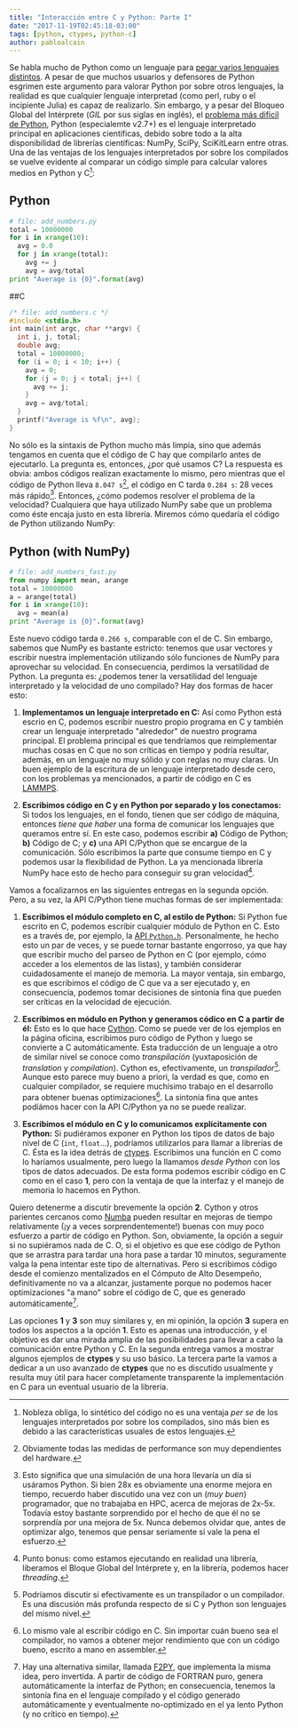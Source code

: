 ```yaml
---
title: "Interacción entre C y Python: Parte I"
date: "2017-11-19T02:45:18-03:00"
tags: [python, ctypes, python-c]
author: pabloalcain
---
```


Se habla mucho de Python como un lenguaje para [pegar varios lenguajes distintos](https://www.google.com.ar/search?q=python+as+a+glue).
A pesar de que muchos usuarios y defensores de Python esgrimen este argumento para valorar Python por sobre otros lenguajes, la realidad es que cualquier lenguaje interpretad (como perl, ruby o el incipiente Julia) es capaz de realizarlo.
Sin embargo, y a pesar del Bloqueo Global del Intérprete (*GIL* por sus siglas en inglés), el [problema más difícil de Python](https://jeffknupp.com/blog/2012/03/31/pythons-hardest-problem/), Python (especialemte v2.7+) es el lenguaje interpretado principal en aplicaciones científicas, debido sobre todo a la alta disponibilidad de librerías científicas: NumPy, SciPy, SciKitLearn entre otras.
Una de las ventajas de los lenguajes interpretados por sobre los compilados se vuelve evidente al comparar un código simple para calcular valores medios en Python y C[^1]:

## Python
```python
# file: add_numbers.py
total = 10000000
for i in xrange(10):
  avg = 0.0
  for j in xrange(total):
    avg += j
    avg = avg/total
print "Average is {0}".format(avg)
```

##C
```c
/* file: add_numbers.c */
#include <stdio.h>
int main(int argc, char **argv) {
  int i, j, total;
  double avg;
  total = 10000000;
  for (i = 0; i < 10; i++) {
    avg = 0;
    for (j = 0; j < total; j++) {
      avg += j;
    }
    avg = avg/total;
  }
  printf("Average is %f\n", avg);
}
```

No sólo es la sintaxis de Python mucho más limpia, sino que además tengamos en cuenta que el código de C hay que compilarlo antes de ejecutarlo.
La pregunta es, entonces, ¿por qué usamos C?
La respuesta es obvia: ambos códigos realizan exactamente lo mismo, pero mientras que el código de Python lleva `8.047 s`[^2], el código en C tarda `0.284 s`: 28 veces más rápido[^3].
Entonces, ¿cómo podemos resolver el problema de la velocidad?
Cualquiera que haya utilizado NumPy sabe que un problema como éste encaja justo en esta librería.
Miremos cómo quedaría el código de Python utilizando NumPy:

## Python (with NumPy)
```python
# file: add_numbers_fast.py
from numpy import mean, arange
total = 10000000
a = arange(total)
for i in xrange(10):
  avg = mean(a)
print "Average is {0}".format(avg)
```

Este nuevo código tarda `0.266 s`, comparable con el de C.
Sin embargo, sabemos que NumPy es bastante estricto: tenemos que usar vectores y escribir nuestra implementación utilizando sólo funciones de NumPy para aprovechar su velocidad.
En consecuencia, perdimos la versatilidad de Python.
La pregunta es: ¿podemos tener la versatilidad del lenguaje interpretado y la velocidad de uno compilado?
Hay dos formas de hacer esto:

1. **Implementamos un lenguaje interpretado en C:**
   Así como Python está escrio en C, podemos escribir nuestro propio programa en C y también crear un lenguaje interpretado "alrededor" de nuestro programa principal.
   El problema principal es que tendríamos que reimplementar muchas cosas en C que no son críticas en tiempo y podría resultar, además, en un lenguaje no muy sólido y con reglas no muy claras.
   Un buen ejemplo de la escritura de un lenguaje interpretado desde cero, con los problemas ya mencionados, a partir de código en C es [LAMMPS](http://lammps.sandia.gov/).

2. **Escribimos código en C y en Python por separado y los conectamos:**
   Si todos los lenguajes, en el fondo, tienen que ser código de máquina, entonces *tiene que haber* una forma de comunicar los lenguajes que queramos entre sí.
   En este caso, podemos escribir **a)** Código de Python; **b)** Código de C; y **c)** una API C/Python que se encargue de la comunicación.
   Sólo escribimos la parte que consume tiempo en C y podemos usar la flexibilidad de Python.
   La ya mencionada librería NumPy hace esto de hecho para conseguir su gran velocidad[^4].

Vamos a focalizarnos en las siguientes entregas en la segunda opción.
Pero, a su vez, la API C/Python tiene muchas formas de ser implementada:

1. **Escribimos el módulo completo en C, al estilo de Python:**
   Si Python fue escrito en C, podemos escribir cualquier módulo de Python en C.
   Esto es a través de, por ejemplo, la [API `Python.h`](https://docs.python.org/2/c-api/).
   Personalmente, he hecho esto un par de veces, y se puede tornar bastante engorroso, ya que hay que escribir mucho del parseo de Python en C (por ejemplo, cómo acceder a los elementos de las listas), y también considerar cuidadosamente el manejo de memoria.
   La mayor ventaja, sin embargo, es que escribimos el código de C que va a ser ejecutado y, en consecuencia, podemos tomar decisiones de sintonía fina que pueden ser críticas en la velocidad de ejecución.

2. **Escribimos en módulo en Python y generamos códico en C a partir de él:** Esto es lo que hace [Cython](http://cython.org/).
   Como se puede ver de los ejemplos en la página oficina, escribimos puro código de Python y luego se convierte a C automáticamente.
   Esta traducción de un lenguaje a otro de similar nivel se conoce como *transpilación* (yuxtaposición de *translation* y *compilation*).
   Cython es, efectivamente, un *transpilador*[^5].
   Aunque esto parece muy bueno a priori, la verdad es que, como en cualquier compilador, se requiere muchísimo trabajo en el desarrollo para obtener buenas optimizaciones[^6].
   La sintonía fina que antes podíámos hacer con la API C/Python ya no se puede realizar.

3. **Escribimos el módulo en C y lo comunicamos explícitamente con Python:**
   Si pudiéramos exponer en Python los tipos de datos de bajo nivel de C (`int`, `float`...), podríamos utilizarlos para llamar a librerías de C.
   Ésta es la idea detrás de [ctypes](https://docs.python.org/2/library/ctypes.html).
   Escribimos una función en C como lo haríamos usualmente, pero luego la llamamos *desde Python* con los tipos de datos adecuados.
   De esta forma podemos escribir código en C como en el caso **1**, pero con la ventaja de que la interfaz y el manejo de memoria lo hacemos en Python.

Quiero detenerme a discutir brevemente la opción **2**.
Cython y otros parientes cercanos como [Numba](http://numba.pydata.org/) pueden resultar en mejoras de tiempo relativamente (¡y a veces sorprendentemente!) buenas con muy poco esfuerzo a partir de código en Python.
Son, obviamente, la opción a seguir si no supiéramos nada de C.
O, si el objetivo es que ese código de Python que se arrastra para tardar una hora pase a tardar 10 minutos, seguramente valga la pena intentar este tipo de alternativas.
Pero si escribimos código desde el comienzo mentalizados en el Cómputo de Alto Desempeño, definitivamente no va a alcanzar, justamente porque no podemos hacer optimizaciones "a mano" sobre el código de C, que es generado automáticamente[^7].

Las opciones **1** y **3** son muy similares y, en mi opinión, la opción **3** supera en todos los aspectos a la opción **1**.
Esto es apenas una introducción, y el objetivo es dar una mirada amplia de las posibilidades para llevar a cabo la comunicación entre Python y C.
En la segunda entrega vamos a mostrar algunos ejemplos de **ctypes** y su uso básico.
La tercera parte la vamos a dedicar a un uso avanzado de **ctypes** que no es discutido usualmente y resulta muy útil para hacer completamente transparente la implementación en C para un eventual usuario de la librería.

[^1]: Nobleza obliga, lo sintético del código no es una ventaja *per se* de los lenguajes interpretados por sobre los compilados, sino más bien es debido a las características usuales de estos lenguajes.

[^2]: Obviamente todas las medidas de performance son muy dependientes del hardware.

[^3]: Esto significa que una simulación de una hora llevaría un día si usáramos Python.
    Si bien 28x es obviamente una enorme mejora en tiempo, recuerdo haber discutido una vez con un (*muy buen*) programador, que no trabajaba en HPC, acerca de mejoras de 2x-5x.
    Todavía estoy bastante sorprendido por el hecho de que él no se sorprendía por una mejora de 5x.
    Nunca debemos olvidar que, antes de optimizar algo, tenemos que pensar seriamente si vale la pena el esfuerzo.

[^4]: Punto bonus: como estamos ejecutando en realidad una librería, liberamos el Bloque Global del Intérprete y, en la librería, podemos hacer *threading*.

[^5]: Podríamos discutir si efectivamente es un transpilador o un compilador.
    Es una discusión más profunda respecto de si C y Python son lenguajes del mismo nivel.

[^6]: Lo mismo vale al escribir código en C.
    Sin importar cuán bueno sea el compilador, no vamos a obtener mejor rendimiento que con un código bueno, escrito a mano en assembler.

[^7]: Hay una alternativa similar, llamada [F2PY](http://docs.scipy.org/doc/numpy-dev/f2py/), que implementa la misma idea, pero invertida.
    A partir de código de FORTRAN puro, genera automáticamente la interfaz de Python; en consecuencia, tenemos la sintonía fina en el lenguaje compilado y el código generado automáticamente y eventualmente no-optimizado en el ya lento Python (y no crítico en tiempo).

